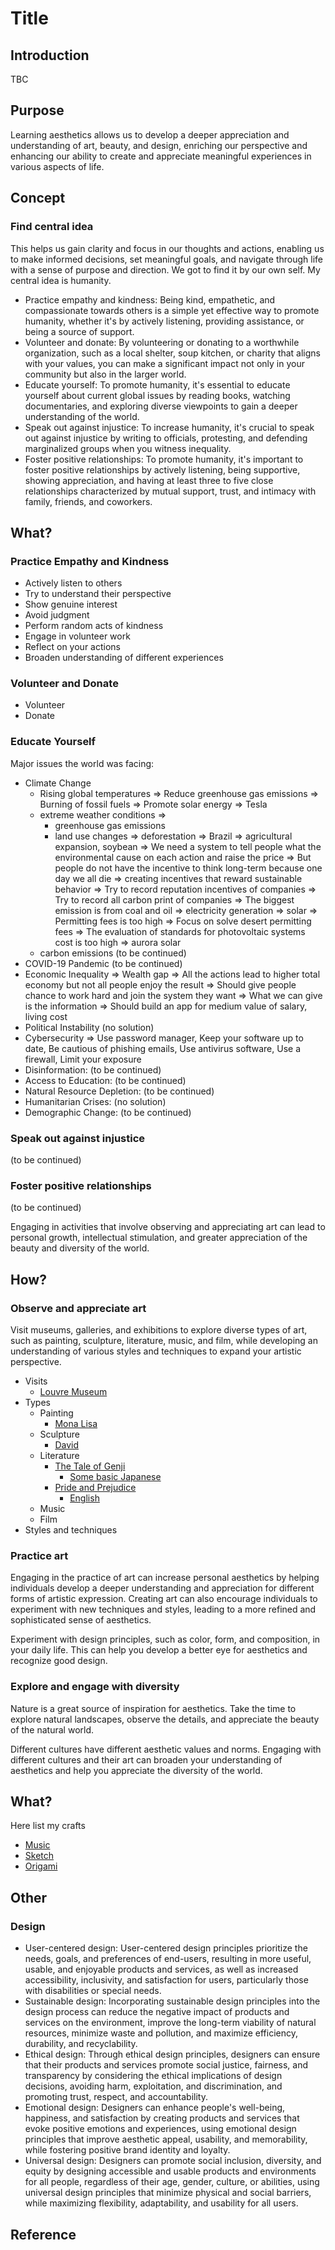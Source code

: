 # Title

## Introduction

TBC

## Purpose

Learning aesthetics allows us to develop a deeper appreciation and understanding of art, beauty, and design, enriching our perspective and enhancing our ability to create and appreciate meaningful experiences in various aspects of life.

## Concept

### Find central idea

This helps us gain clarity and focus in our thoughts and actions, enabling us to make informed decisions, set meaningful goals, and navigate through life with a sense of purpose and direction. We got to find it by our own self. My central idea is humanity.
* Practice empathy and kindness: Being kind, empathetic, and compassionate towards others is a simple yet effective way to promote humanity, whether it's by actively listening, providing assistance, or being a source of support.
* Volunteer and donate: By volunteering or donating to a worthwhile organization, such as a local shelter, soup kitchen, or charity that aligns with your values, you can make a significant impact not only in your community but also in the larger world.
* Educate yourself: To promote humanity, it's essential to educate yourself about current global issues by reading books, watching documentaries, and exploring diverse viewpoints to gain a deeper understanding of the world.
* Speak out against injustice: To increase humanity, it's crucial to speak out against injustice by writing to officials, protesting, and defending marginalized groups when you witness inequality.
* Foster positive relationships: To promote humanity, it's important to foster positive relationships by actively listening, being supportive, showing appreciation, and having at least three to five close relationships characterized by mutual support, trust, and intimacy with family, friends, and coworkers.

## What?

### Practice Empathy and Kindness

* Actively listen to others
* Try to understand their perspective
* Show genuine interest
* Avoid judgment
* Perform random acts of kindness
* Engage in volunteer work
* Reflect on your actions
* Broaden understanding of different experiences

### Volunteer and Donate

* Volunteer
* Donate

### Educate Yourself

Major issues the world was facing:

* Climate Change
  * Rising global temperatures => Reduce greenhouse gas emissions => Burning of fossil fuels => Promote solar energy => Tesla
  * extreme weather conditions =>
    * greenhouse gas emissions
    * land use changes => deforestation => Brazil => agricultural expansion, soybean => We need a system to tell people what the environmental cause on each action and raise the price => But people do not have the incentive to think long-term because one day we all die => creating incentives that reward sustainable behavior => Try to record reputation incentives of companies => Try to record all carbon print of companies => The biggest emission is from coal and oil => electricity generation => solar => Permitting fees is too high => Focus on solve desert permitting fees => The evaluation of standards for photovoltaic systems cost is too high => aurora solar
  * carbon emissions (to be continued)
* COVID-19 Pandemic (to be continued)
* Economic Inequality => Wealth gap => All the actions lead to higher total economy but not all people enjoy the result => Should give people chance to work hard and join the system they want => What we can give is the information => Should build an app for medium value of salary, living cost
* Political Instability (no solution)
* Cybersecurity => Use password manager, Keep your software up to date, Be cautious of phishing emails, Use antivirus software, Use a firewall, Limit your exposure
* Disinformation: (to be continued)
* Access to Education: (to be continued)
* Natural Resource Depletion: (to be continued)
* Humanitarian Crises: (no solution)
* Demographic Change: (to be continued)

### Speak out against injustice

(to be continued)

### Foster positive relationships

(to be continued)

Engaging in activities that involve observing and appreciating art can lead to personal growth, intellectual stimulation, and greater appreciation of the beauty and diversity of the world.

## How?

### Observe and appreciate art

Visit museums, galleries, and exhibitions to explore diverse types of art, such as painting, sculpture, literature, music, and film, while developing an understanding of various styles and techniques to expand your artistic perspective.
  
* Visits
  * [Louvre Museum](https://www.youtube.com/watch?v=6vuFh6NNa70&t=12s)
* Types
  * Painting
    * [Mona Lisa](https://www.youtube.com/watch?v=A_DRNbpsU3Q)
  * Sculpture
    * [David]({{site.baseurl}}/aesthetics/2023/04/29/personal-aesthetics.html)
  * Literature
    * [The Tale of Genji]({{site.baseurl}}/literature/2023/04/30/the-tale-of-genji.html)
      * [Some basic Japanese]({{site.baseurl}}/japanese/2022/03/09/N5.html)
    * [Pride and Prejudice]()
      * [English]({{site.baseurl}}/toefl/2023/05/06/toefl.html)
  * Music
  * Film
* Styles and techniques

### Practice art

Engaging in the practice of art can increase personal aesthetics by helping individuals develop a deeper understanding and appreciation for different forms of artistic expression. Creating art can also encourage individuals to experiment with new techniques and styles, leading to a more refined and sophisticated sense of aesthetics.

Experiment with design principles, such as color, form, and composition, in your daily life. This can help you develop a better eye for aesthetics and recognize good design.

### Explore and engage with diversity

Nature is a great source of inspiration for aesthetics. Take the time to explore natural landscapes, observe the details, and appreciate the beauty of the natural world.

Different cultures have different aesthetic values and norms. Engaging with different cultures and their art can broaden your understanding of aesthetics and help you appreciate the diversity of the world.

## What?

Here list my crafts

* [Music]({{site.baseurl}}/music/2023/04/11/music.html)
* [Sketch]({{site.baseurl}}/art/2022/08/21/sketch.html)
* [Origami]({{site.baseurl}}/art/2023/04/23/origami.html)

## Other

### Design

* User-centered design: User-centered design principles prioritize the needs, goals, and preferences of end-users, resulting in more useful, usable, and enjoyable products and services, as well as increased accessibility, inclusivity, and satisfaction for users, particularly those with disabilities or special needs.
* Sustainable design: Incorporating sustainable design principles into the design process can reduce the negative impact of products and services on the environment, improve the long-term viability of natural resources, minimize waste and pollution, and maximize efficiency, durability, and recyclability.
* Ethical design: Through ethical design principles, designers can ensure that their products and services promote social justice, fairness, and transparency by considering the ethical implications of design decisions, avoiding harm, exploitation, and discrimination, and promoting trust, respect, and accountability.
* Emotional design: Designers can enhance people's well-being, happiness, and satisfaction by creating products and services that evoke positive emotions and experiences, using emotional design principles that improve aesthetic appeal, usability, and memorability, while fostering positive brand identity and loyalty.
* Universal design: Designers can promote social inclusion, diversity, and equity by designing accessible and usable products and environments for all people, regardless of their age, gender, culture, or abilities, using universal design principles that minimize physical and social barriers, while maximizing flexibility, adaptability, and usability for all users.

## Reference
